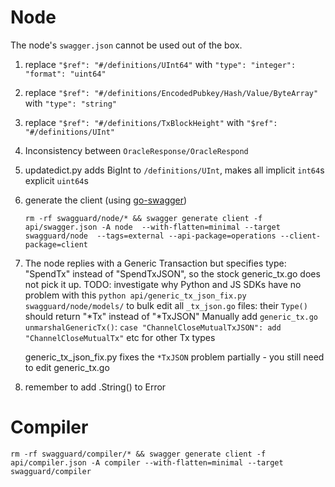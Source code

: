 # Node
The node's `swagger.json` cannot be used out of the box.
1. replace `"$ref": "#/definitions/UInt64"` with `"type": "integer": "format": "uint64"`
2. replace `"$ref": "#/definitions/EncodedPubkey/Hash/Value/ByteArray"` with `"type": "string"`
3. replace `"$ref": "#/definitions/TxBlockHeight"` with `"$ref": "#/definitions/UInt"`
4. Inconsistency between `OracleResponse/OracleRespond`
5. updatedict.py adds BigInt to `/definitions/UInt`, makes all implicit `int64`s explicit `uint64`s
6. generate the client (using [go-swagger](https://github.com/go-swagger/go-swagger))

    ```
    rm -rf swagguard/node/* && swagger generate client -f api/swagger.json -A node  --with-flatten=minimal --target swagguard/node  --tags=external --api-package=operations --client-package=client
    ```

7. The node replies with a Generic Transaction but specifies type: "SpendTx" instead of "SpendTxJSON", so the stock generic_tx.go does not pick it up.
TODO: investigate why Python and JS SDKs have no problem with this
`python api/generic_tx_json_fix.py swagguard/node/models/` to bulk edit all `_tx_json.go` files: their `Type()` should return "*Tx" instead of "*TxJSON"
Manually add `generic_tx.go unmarshalGenericTx()`: `case "ChannelCloseMutualTxJSON": add "ChannelCloseMutualTx"` etc for other Tx types

    generic_tx_json_fix.py fixes the `*TxJSON` problem partially - you still need to edit generic_tx.go

8. remember to add .String() to Error


# Compiler
```
rm -rf swagguard/compiler/* && swagger generate client -f api/compiler.json -A compiler --with-flatten=minimal --target swagguard/compiler
```